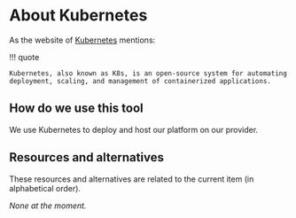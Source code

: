# About Kubernetes

As the website of [Kubernetes](https://kubernetes.io/) mentions:

!!! quote

	Kubernetes, also known as K8s, is an open-source system for automating deployment, scaling, and management of containerized applications.

## How do we use this tool

We use Kubernetes to deploy and host our platform on our provider.

## Resources and alternatives

These resources and alternatives are related to the current item (in alphabetical order).

_None at the moment._
